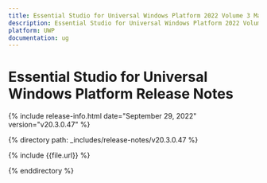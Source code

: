```yaml
---
title: Essential Studio for Universal Windows Platform 2022 Volume 3 Main Release Release Notes  
description: Essential Studio for Universal Windows Platform 2022 Volume 3 Main Release Release Notes  
platform: UWP
documentation: ug
---
```


# Essential Studio for Universal Windows Platform  Release Notes  

{% include release-info.html date="September 29, 2022"  version="v20.3.0.47" %} 

{% directory path: _includes/release-notes/v20.3.0.47 %}

{% include {{file.url}} %}

{% enddirectory %}
